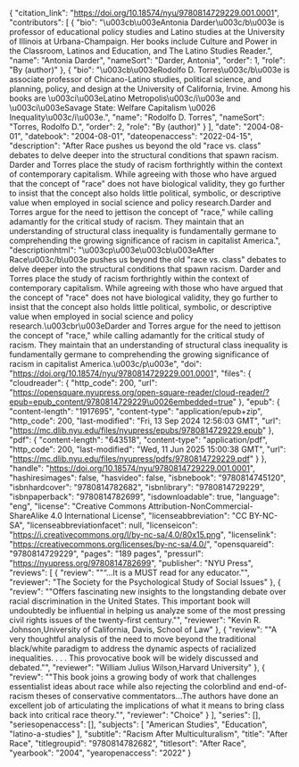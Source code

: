 {
   "citation_link": "https://doi.org/10.18574/nyu/9780814729229.001.0001",
   "contributors": [
     {
       "bio": "\u003cb\u003eAntonia Darder\u003c/b\u003e is professor of educational policy studies and Latino studies at the University of Illinois at Urbana-Champaign. Her books include Culture and Power in the Classroom, Latinos and Education, and The Latino Studies Reader.",
       "name": "Antonia Darder",
       "nameSort": "Darder, Antonia",
       "order": 1,
       "role": "By (author)"
     },
     {
       "bio": "\u003cb\u003eRodolfo D. Torres\u003c/b\u003e is associate professor of Chicano-Latino studies, political science, and planning, policy, and design at the University of California, Irvine. Among his books are \u003ci\u003eLatino Metropolis\u003c/i\u003e and \u003ci\u003eSavage State: Welfare Capitalism \u0026 Inequality\u003c/i\u003e.",
       "name": "Rodolfo D. Torres",
       "nameSort": "Torres, Rodolfo D.",
       "order": 2,
       "role": "By (author)"
     }
   ],
   "date": "2004-08-01",
   "datebook": "2004-08-01",
   "dateopenaccess": "2022-04-15",
   "description": "After Race pushes us beyond the old \"race vs. class\" debates to delve deeper into the structural conditions that spawn racism. Darder and Torres place the study of racism forthrightly within the context of contemporary capitalism. While agreeing with those who have argued that the concept of \"race\" does not have biological validity, they go further to insist that the concept also holds little political, symbolic, or descriptive value when employed in social science and policy research.Darder and Torres argue for the need to jettison the concept of \"race,\" while calling adamantly for the critical study of racism. They maintain that an understanding of structural class inequality is fundamentally germane to comprehending the growing significance of racism in capitalist America.",
   "descriptionhtml": "\u003cp\u003e\u003cb\u003eAfter Race\u003c/b\u003e pushes us beyond the old \"race vs. class\" debates to delve deeper into the structural conditions that spawn racism. Darder and Torres place the study of racism forthrightly within the context of contemporary capitalism. While agreeing with those who have argued that the concept of \"race\" does not have biological validity, they go further to insist that the concept also holds little political, symbolic, or descriptive value when employed in social science and policy research.\u003cbr\u003eDarder and Torres argue for the need to jettison the concept of \"race,\" while calling adamantly for the critical study of racism. They maintain that an understanding of structural class inequality is fundamentally germane to comprehending the growing significance of racism in capitalist America.\u003c/p\u003e",
   "doi": "https://doi.org/10.18574/nyu/9780814729229.001.0001",
   "files": {
     "cloudreader": {
       "http_code": 200,
       "url": "https://opensquare.nyupress.org/open-square-reader/cloud-reader/?epub=epub_content/9780814729229\u0026embedded=true"
     },
     "epub": {
       "content-length": "1917695",
       "content-type": "application/epub+zip",
       "http_code": 200,
       "last-modified": "Fri, 13 Sep 2024 12:56:03 GMT",
       "url": "https://mc.dlib.nyu.edu/files/nyupress/epubs/9780814729229.epub"
     },
     "pdf": {
       "content-length": "643518",
       "content-type": "application/pdf",
       "http_code": 200,
       "last-modified": "Wed, 11 Jun 2025 15:00:38 GMT",
       "url": "https://mc.dlib.nyu.edu/files/nyupress/pdfs/9780814729229.pdf"
     }
   },
   "handle": "https://doi.org/10.18574/nyu/9780814729229.001.0001",
   "hashiresimages": false,
   "hasvideo": false,
   "isbnebook": "9780814745120",
   "isbnhardcover": "9780814782682",
   "isbnlibrary": "9780814729229",
   "isbnpaperback": "9780814782699",
   "isdownloadable": true,
   "language": "eng",
   "license": "Creative Commons Attribution-NonCommercial-ShareAlike 4.0 International License",
   "licenseabbreviation": "CC BY-NC-SA",
   "licenseabbreviationfacet": null,
   "licenseicon": "https://i.creativecommons.org/l/by-nc-sa/4.0/80x15.png",
   "licenselink": "https://creativecommons.org/licenses/by-nc-sa/4.0/",
   "opensquareid": "9780814729229",
   "pages": "189 pages",
   "pressurl": "https://nyupress.org/9780814782699",
   "publisher": "NYU Press",
   "reviews": [
     {
       "review": "\"“...It is a MUST read for any educator.\"",
       "reviewer": "The Society for the Psychological Study of Social Issues"
     },
     {
       "review": "\"Offers fascinating new insights to the longstanding debate over racial discrimination in the United States. This important book will undoubtedly be influential in helping us analyze some of the most pressing civil rights issues of the twenty-first century.\"",
       "reviewer": "Kevin R. Johnson,University of California, Davis, School of Law"
     },
     {
       "review": "\"A very thoughtful analysis of the need to move beyond the traditional black/white paradigm to address the dynamic aspects of racialized inequalities. . . . This provocative book will be widely discussed and debated.\"",
       "reviewer": "William Julius Wilson,Harvard University"
     },
     {
       "review": "\"This book joins a growing body of work that challenges essentialist ideas about race while also rejecting the colorblind and end-of-racism theses of conservative commentators...The authors have done an excellent job of articulating the implications of what it means to bring class back into critical race theory.\"",
       "reviewer": "Choice"
     }
   ],
   "series": [],
   "seriesopenaccess": [],
   "subjects": [
     "American Studies",
     "Education",
     "latino-a-studies"
   ],
   "subtitle": "Racism After Multiculturalism",
   "title": "After Race",
   "titlegroupid": "9780814782682",
   "titlesort": "After Race",
   "yearbook": "2004",
   "yearopenaccess": "2022"
 }

